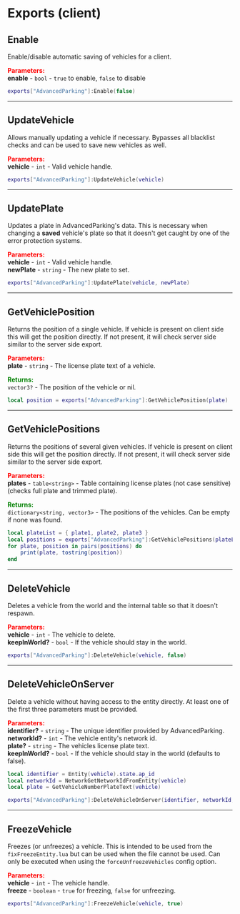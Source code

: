 
# Exports (client)

## Enable

Enable/disable automatic saving of vehicles for a client.

<font style="color:red;">**Parameters:**</font><br>
**enable** - `bool` - `true` to enable, `false` to disable

```lua
exports["AdvancedParking"]:Enable(false)
```

***

## UpdateVehicle

Allows manually updating a vehicle if necessary. Bypasses all blacklist checks and can be used to 
save new vehicles as well.

<font style="color:red;">**Parameters:**</font><br>
**vehicle** - `int` - Valid vehicle handle.

```lua
exports["AdvancedParking"]:UpdateVehicle(vehicle)
```

***

## UpdatePlate

Updates a plate in AdvancedParking's data. This is necessary when changing a **saved** vehicle's 
plate so that it doesn't get caught by one of the error protection systems.

<font style="color:red;">**Parameters:**</font><br>
**vehicle** - `int` - Valid vehicle handle.<br>
**newPlate** - `string` - The new plate to set.

```lua
exports["AdvancedParking"]:UpdatePlate(vehicle, newPlate)
```

***

## GetVehiclePosition

Returns the position of a single vehicle. If vehicle is present on client side this will get the 
position directly. If not present, it will check server side similar to the server side export.

<font style="color:red;">**Parameters:**</font><br>
**plate** - `string` - The license plate text of a vehicle.

<font style="color:green;">**Returns:**</font><br>
`vector3?` - The position of the vehicle or nil.

```lua
local position = exports["AdvancedParking"]:GetVehiclePosition(plate)
```

***

## GetVehiclePositions

Returns the positions of several given vehicles. If vehicle is present on client side this will get 
the position directly. If not present, it will check server side similar to the server side export.

<font style="color:red;">**Parameters:**</font><br>
**plates** - `table<string>` - Table containing license plates (not case sensitive) (checks full 
plate and trimmed plate).

<font style="color:green;">**Returns:**</font><br>
`dictionary<string, vector3>` - The positions of the vehicles. Can be empty if none was found.

```lua
local plateList = { plate1, plate2, plate3 }
local positions = exports["AdvancedParking"]:GetVehiclePositions(plateList)
for plate, position in pairs(positions) do
    print(plate, tostring(position))
end
```



***

## DeleteVehicle

Deletes a vehicle from the world and the internal table so that it doesn't respawn.

<font style="color:red;">**Parameters:**</font><br>
**vehicle** - `int` - The vehicle to delete.<br>
**keepInWorld?** - `bool` - If the vehicle should stay in the world.

```lua
exports["AdvancedParking"]:DeleteVehicle(vehicle, false)
```



***

## DeleteVehicleOnServer

Delete a vehicle without having access to the entity directly. At least one of the first three 
parameters must be provided.

<font style="color:red;">**Parameters:**</font><br>
**identifier?** - `string` - The unique identifier provided by AdvancedParking.<br>
**networkId?** - `int` - The vehicle entity's network id.<br>
**plate?** - `string` - The vehicles license plate text.<br>
**keepInWorld?** - `bool` - If the vehicle should stay in the world (defaults to false).

```lua
local identifier = Entity(vehicle).state.ap_id
local networkId = NetworkGetNetworkIdFromEntity(vehicle)
local plate = GetVehicleNumberPlateText(vehicle)

exports["AdvancedParking"]:DeleteVehicleOnServer(identifier, networkId, plate, true)
```



***

## FreezeVehicle

Freezes (or unfreezes) a vehicle. This is intended to be used from the `fixFreezeEntity.lua` but 
can be used when the file cannot be used. Can only be executed when using the 
`forceUnfreezeVehicles` config option.

<font style="color:red;">**Parameters:**</font><br>
**vehicle** - `int` - The vehicle handle.<br>
**freeze** - `boolean` - `true` for freezing, `false` for unfreezing.

```lua
exports["AdvancedParking"]:FreezeVehicle(vehicle, true)
```
